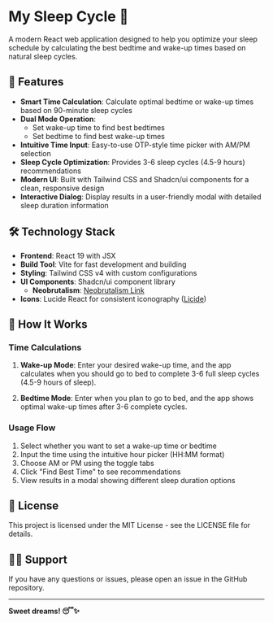 # My Sleep Cycle 🌙

A modern React web application designed to help you optimize your sleep schedule by calculating the best bedtime and wake-up times based on natural sleep cycles.

## 🚀 Features

- **Smart Time Calculation**: Calculate optimal bedtime or wake-up times based on 90-minute sleep cycles
- **Dual Mode Operation**: 
  - Set wake-up time to find best bedtimes
  - Set bedtime to find best wake-up times
- **Intuitive Time Input**: Easy-to-use OTP-style time picker with AM/PM selection
- **Sleep Cycle Optimization**: Provides 3-6 sleep cycles (4.5-9 hours) recommendations
- **Modern UI**: Built with Tailwind CSS and Shadcn/ui components for a clean, responsive design
- **Interactive Dialog**: Display results in a user-friendly modal with detailed sleep duration information

## 🛠️ Technology Stack

- **Frontend**: React 19 with JSX
- **Build Tool**: Vite for fast development and building
- **Styling**: Tailwind CSS v4 with custom configurations
- **UI Components**: Shadcn/ui component library
    - **Neobrutalism**: [Neobrutalism Link](https://www.neobrutalism.dev/docs) 
- **Icons**: Lucide React for consistent iconography ([Licide](https://lucide.dev/))

## 🎯 How It Works

### Time Calculations

1. **Wake-up Mode**: Enter your desired wake-up time, and the app calculates when you should go to bed to complete 3-6 full sleep cycles (4.5-9 hours of sleep).

2. **Bedtime Mode**: Enter when you plan to go to bed, and the app shows optimal wake-up times after 3-6 complete cycles.

### Usage Flow

1. Select whether you want to set a wake-up time or bedtime
2. Input the time using the intuitive hour picker (HH:MM format)
3. Choose AM or PM using the toggle tabs
4. Click "Find Best Time" to see recommendations
5. View results in a modal showing different sleep duration options

## 📝 License

This project is licensed under the MIT License - see the LICENSE file for details.

## 🙋‍♂️ Support

If you have any questions or issues, please open an issue in the GitHub repository.

---

**Sweet dreams! 😴✨**
